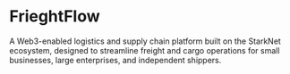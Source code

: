 # FrieghtFlow
A Web3-enabled logistics and supply chain platform built on the StarkNet ecosystem, designed to streamline freight and cargo operations for small businesses, large enterprises, and independent shippers.
